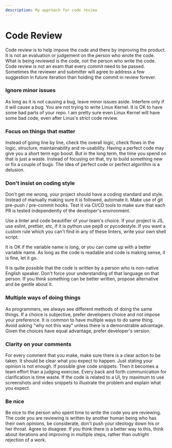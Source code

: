 ```yaml
---
description: My approach for code review
---
```


# Code Review

Code review is to help impove the code and there by improving the product. It is not an evaluation or judgement on the person who wrote the code. What is being reviewed is the code, not the person who write the code. Code review is not an exam that every commit need to be passed. Sometimes the reviewer and submitter will agree to address a few suggestion in future iteration than holding the commit in review forever.

### Ignore minor issues <a id="4-ignore-minor-issues"></a>

As long as it is not causing a bug, leave minor issues aside. Interfere only if it will cause a bug. You are not trying to write Linux Kernel. It is OK to have some bad parts of your repo. I am pretty sure even Linux Kernel will have some bad code, even after Linus's strict code review.

### Focus on things that matter <a id="2-focus-on-things-that-matter"></a>

Instead of going line by line, check the overall logic, check flows in the logic, structure, maintainability and re-usability. Having a perfect code may give you a short term ego boost. But in the long term, the time you spend on that is just a waste. Instead of focusing on that, try to build something new or fix a couple of bugs. The idea of perfect code or perfect algorithm is a delusion.

### Don't insist on coding style <a id="1-don-t-insist-on-coding-style"></a>

Don't get me wrong, your project should have a coding standard and style. Instead of manually making sure it is followed, automate it. Make use of git pre-push / pre-commit hooks. Test it via CI/CD tools to make sure that each PR is tested independently of the developer's environment.  
  
Use a linter and code beautifier of your team's choice. If  your project is JS, use eslint, prettier, etc, if it is python use pep8 or pycodestyle. If you want a custom rule which you can't find in any of these linters, write your own shell script.

It is OK if the variable name is long, or you can come up with a better variable name. As long as the code is readable and code is making sense, it is fine, let it go.

It is quite possible that the code is written by a person who is non-native English speaker. Don't force your understanding of that language on that person. If you think something can be better written, propose alternative and be gentle about it.

### Multiple ways of doing things <a id="3-multiple-ways-of-doing-things"></a>

As programmers, we always see different methods of doing the same things. If a choice is subjective, prefer developers choice and not impose your  preference. It is common to have multiple ways to do same thing. Avoid  asking "why not this way" unless there is a demonstrable advantage. Given the choices have equal advantage, prefer developer's version.

### Clarity on your comments <a id="6-clarity-on-your-comments"></a>

For every comment that you make, make sure there is a clear action to be taken. It should be clear what you expect to happen. Just stating your opinion is not enough. If possible give code snippets. Then it becomes a team effort than a judging exercise. Every back and forth communication for clarification is time waste. If the code is related to a UI, try maximum to use screenshots and video snippets to illustrate the problem and explain what you expect.

### Be nice <a id="7-last-but-not-the-least-be-nice"></a>

Be nice to the person who spent time to write the code you are reviewing. The code you are reviewing is written by another human being who has their own opinions, be considerate, don't push your ideology down his or her throat. Agree to disagree. If you think there is a better way to this, think about iterations and improving in multiple steps, rather than outright rejection of a work. 

